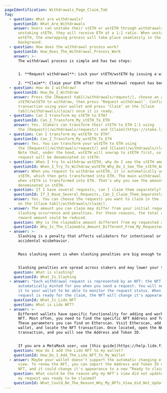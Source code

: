 ```yaml
---
pageIdentification: Withdrawals_Page_Claim_Tab
faq:
  - question: What are withdrawals?
    questionId: What_Are_Withdrawals
    answer: Users can unstake their stETH or wstETH through withdrawals. Upon
      unstaking stETH, they will receive ETH at a 1:1 ratio. When unstaking
      wstETH, the unwrapping process will take place seamlessly in the
      background.
  - question: How does the withdrawal process work?
    questionId: How_Does_The_Withdrawal_Process_Work
    answer: >-
      The withdrawal process is simple and has two steps:


      1. **Request withdrawal**: Lock your stETH/wstETH by issuing a withdrawal request. ETH is sourced to fulfill the request, and then locked stETH is burned, which marks the withdrawal request as claimable. Under normal circumstances, this can take anywhere between 1-5 days.

      2. **Claim**: Claim your ETH after the withdrawal request has been processed.
  - question: How do I withdraw?
    questionId: How_Do_I_Withdraw
    answer: Press the [Request tab](/withdrawals/request/), choose an amount of
      stETH/wstETH to withdraw, then press ‘Request withdrawal’. Confirm the
      transaction using your wallet and press ‘Claim’ on the [Claim
      tab](/withdrawals/claim/) once it is ready.
  - question: Can I transform my stETH to ETH?
    questionId: Can_I_Transform_My_stETH_To_ETH
    answer: Yes. Stakers can transform their stETH to ETH 1:1 using
      the [Request](/withdrawals/request/) and [Claim](https://stake.lido.fi/withdrawals/claim/) tabs.
  - question: Can I transform my wstETH to ETH?
    questionId: Can_I_Transform_My_wstETH_To_ETH
    answer: Yes. You can transform your wstETH to ETH using
      the [Request](/withdrawals/request/) and [Claim](/withdrawals/claim/) tabs.
      Note that, under the hood, wstETH will unwrap to stETH first, so your
      request will be denominated in stETH.
  - question: When I try to withdraw wstETH, why do I see the stETH amount in my request?
    questionId: When_I_Try_To_Withdraw_wstETH_Why_Do_I_See_The_stETH_Amount_In_My_Request
    answer: When you request to withdraw wstETH, it is automatically unwrapped into
      stETH, which then gets transformed into ETH. The main withdrawal period is
      when stETH is transformed into ETH. That's why you see the amount pending
      denominated in stETH.
  - question: If I have several requests, can I claim them separately?
    questionId: If_I_Have_Several_Requests,_Can_I_Claim_Them_Separately
    answer: Yes. You can choose the requests you want to claim in the ‘Request List’
      on the [Claim tab](/withdrawals/claim/).
  - answer: The amount you can claim may differ from your initial request due to a
      slashing occurrence and penalties. For these reasons, the total claimable
      reward amount could be reduced.
    question: Why is the claimable amount different from my requested amount?
    questionId: Why_Is_The_Claimable_Amount_Different_From_My_Requested_Amount
  - answer: >-
      Slashing is a penalty that affects validators for intentional or
      accidental misbehavior.


      Mass slashing event is when slashing penalties are big enough to have the impact on Protocol's rewards in the current frame or in the future, esp. midterm penalties.


      Slashing penalties are spread across stakers and may lower your total reward amount. For more information, check out [What Are Staking/Validator Penalties](https://help.lido.fi/en/articles/5232780-what-are-staking-validator-penalties).
    question: What is slashing?
    questionId: What_Is_Slashing
  - answer: "Each withdrawal request is represented by an NFT: the NFT is
      automatically minted for you when you send a request. You will need to add
      it to your wallet to be able to monitor the request status. When the
      request is ready for the claim, the NFT will change it's appearance."
    questionId: What_Is_Lido_NFT
    question: What is Lido NFT?
  - answer: >-
      Different wallets have specific functionality for adding and working with
      NFT. Most often, you need to find the specific NFT Address and Token ID.
      These parameters you can find on Etherscan. Visit Etherscan, add your
      wallet, and locate the NFT transaction. Once located, open the NFT
      transaction, and you will see the Address and Token ID.


      If you are a MetaMask user, use [this guide](https://help.lido.fi/en/articles/7858367-how-do-i-add-the-lido-nft-to-metamask).
    question: How do I add the Lido NFT to my wallet?
    questionId: How_Do_I_Add_The_Lido_NFT_To_My_Wallet
  - answer: Maybe your wallet doesn’t support the automatic changing of the NFT
      view. To renew the NFT, you can import the Address and Token ID of your
      NFT, and it could change it's appearance to a new “Ready to claim” one.
    question: What could be the reason why my NFT's view did not update even though
      my request was ready to be claimed?
    questionId: What_Could_Be_The_Reason_Why_My_NFTs_View_did_Not_Update_Even_Though_My_Request_Was_Ready_To_Be_Claimed
---
```

